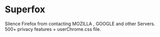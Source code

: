 # Superfox
Silence Firefox from contacting MOZILLA , GOOGLE and other Servers. 500+ privacy features + userChrome.css file.
